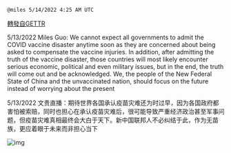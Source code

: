 
`@miles 5/14/2022 4:25 AM UTC`

[轉發自GETTR](https://gettr.com/post/p19olm95902)

5/13/2022 Miles Guo: We cannot expect all governments to admit the COVID vaccine disaster anytime soon as they are concerned about being asked to compensate the vaccine injuries. In addition, after admitting the truth of the vaccine disaster, those countries will most likely encounter serious economic, political and even military issues, but in the end, the truth will come out and be acknowledged. We, the people of the New Federal State of China and the unvaccinated nation, should focus on the future instead of worrying about the present

5/13/2022 文贵直播：期待世界各国承认疫苗灾难还为时过早，因为各国政府都害怕被索赔，同时也担心在承认疫苗灾难后，很可能导致严重经济政治甚至军事问题，但疫苗灾难真相最终会大白于天下。新中国联邦人不必纠结于此，作为无苗族，更应着眼于未来而非担心当下


![img](https://media.gettr.com/group35/getter/2022/05/14/04/2afaa927-c585-55d6-8a5f-8407190af8da/out.jpg)
